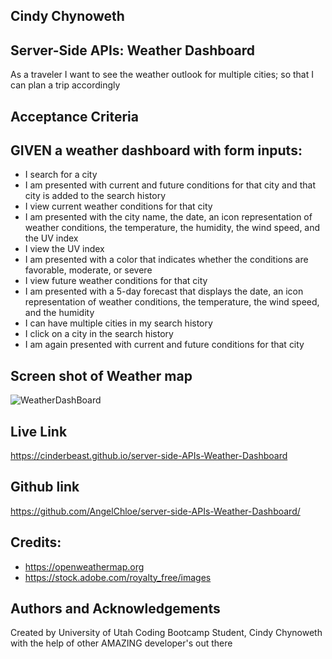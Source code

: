 ## Cindy Chynoweth

## Server-Side APIs: Weather Dashboard

As a traveler I want to see the weather outlook for multiple cities; so that I can plan a trip accordingly

## Acceptance Criteria

## GIVEN a weather dashboard with form inputs:
- I search for a city
- I am presented with current and future conditions for that city and that city is added to the search history
- I view current weather conditions for that city
- I am presented with the city name, the date, an icon representation of weather conditions, the temperature, the humidity, the wind speed, and the UV index
- I view the UV index
- I am presented with a color that indicates whether the conditions are favorable, moderate, or severe
- I view future weather conditions for that city
- I am presented with a 5-day forecast that displays the date, an icon representation of weather conditions, the temperature, the wind speed, and the humidity
- I can have multiple cities in my search history
- I click on a city in the search history
- I am again presented with current and future conditions for that city


## Screen shot of Weather map
![WeatherDashBoard](https://user-images.githubusercontent.com/105569378/182039569-a3473fc0-4751-4559-9bc9-6ddb6c70f6ed.png)

## Live Link
https://cinderbeast.github.io/server-side-APIs-Weather-Dashboard

## Github link
https://github.com/AngelChloe/server-side-APIs-Weather-Dashboard/

## Credits:
- https://openweathermap.org
- https://stock.adobe.com/royalty_free/images

## Authors and Acknowledgements
Created by University of Utah Coding Bootcamp Student, Cindy Chynoweth with the help of other AMAZING developer's out there
